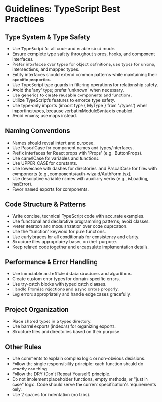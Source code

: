 # Guidelines: TypeScript Best Practices

## Type System & Type Safety

- Use TypeScript for all code and enable strict mode.
- Ensure complete type safety throughout stores, hooks, and component interfaces.
- Prefer interfaces over types for object definitions; use types for unions, intersections, and mapped types.
- Entity interfaces should extend common patterns while maintaining their specific properties.
- Use TypeScript type guards in filtering operations for relationship safety.
- Avoid the 'any' type; prefer 'unknown' when necessary.
- Use generics to create reusable components and functions.
- Utilize TypeScript's features to enforce type safety.
- Use type-only imports (import type { MyType } from './types') when importing types, because verbatimModuleSyntax is enabled.
- Avoid enums; use maps instead.

## Naming Conventions

- Names should reveal intent and purpose.
- Use PascalCase for component names and types/interfaces.
- Prefix interfaces for React props with 'Props' (e.g., ButtonProps).
- Use camelCase for variables and functions.
- Use UPPER_CASE for constants.
- Use lowercase with dashes for directories, and PascalCase for files with components (e.g., components/auth-wizard/AuthForm.tsx).
- Use descriptive variable names with auxiliary verbs (e.g., isLoading, hasError).
- Favor named exports for components.

## Code Structure & Patterns

- Write concise, technical TypeScript code with accurate examples.
- Use functional and declarative programming patterns; avoid classes.
- Prefer iteration and modularization over code duplication.
- Use the "function" keyword for pure functions.
- Use curly braces for all conditionals for consistency and clarity.
- Structure files appropriately based on their purpose.
- Keep related code together and encapsulate implementation details.

## Performance & Error Handling

- Use immutable and efficient data structures and algorithms.
- Create custom error types for domain-specific errors.
- Use try-catch blocks with typed catch clauses.
- Handle Promise rejections and async errors properly.
- Log errors appropriately and handle edge cases gracefully.

## Project Organization

- Place shared types in a types directory.
- Use barrel exports (index.ts) for organizing exports.
- Structure files and directories based on their purpose.

## Other Rules

- Use comments to explain complex logic or non-obvious decisions.
- Follow the single responsibility principle: each function should do exactly one thing.
- Follow the DRY (Don't Repeat Yourself) principle.
- Do not implement placeholder functions, empty methods, or "just in case" logic. Code should serve the current specification's requirements only.
- Use 2 spaces for indentation (no tabs).